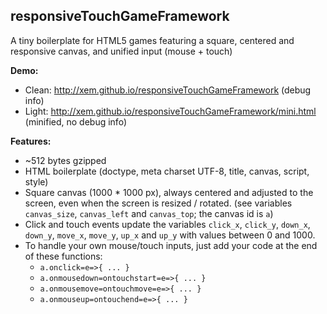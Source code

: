 ## responsiveTouchGameFramework

A tiny boilerplate for HTML5 games featuring a square, centered and responsive canvas, and unified input (mouse + touch)

**Demo:**

- Clean: http://xem.github.io/responsiveTouchGameFramework (debug info)
- Light: http://xem.github.io/responsiveTouchGameFramework/mini.html (minified, no debug info)

**Features:**

- ~512 bytes gzipped
- HTML boilerplate (doctype, meta charset UTF-8, title, canvas, script, style)
- Square canvas (1000 * 1000 px), always centered and adjusted to the screen, even when the screen is resized / rotated. (see variables ````canvas_size````, ````canvas_left```` and ````canvas_top````; the canvas id is ````a````)
- Click and touch events update the variables ````click_x````, ````click_y````, ````down_x````, ````down_y````, ````move_x````, ````move_y````, ````up_x```` and ````up_y```` with values between 0 and 1000.
- To handle your own mouse/touch inputs, just add your code at the end of these functions:
  - ````a.onclick=e=>{ ... }````
  - ````a.onmousedown=ontouchstart=e=>{ ... }````
  - ````a.onmousemove=ontouchmove=e=>{ ... }````
  - ````a.onmouseup=ontouchend=e=>{ ... }````